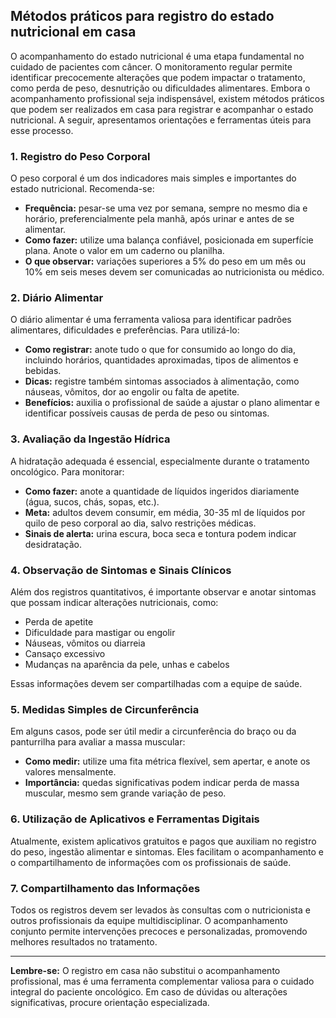 ## Métodos práticos para registro do estado nutricional em casa

O acompanhamento do estado nutricional é uma etapa fundamental no cuidado de pacientes com câncer. O monitoramento regular permite identificar precocemente alterações que podem impactar o tratamento, como perda de peso, desnutrição ou dificuldades alimentares. Embora o acompanhamento profissional seja indispensável, existem métodos práticos que podem ser realizados em casa para registrar e acompanhar o estado nutricional. A seguir, apresentamos orientações e ferramentas úteis para esse processo.

### 1. Registro do Peso Corporal

O peso corporal é um dos indicadores mais simples e importantes do estado nutricional. Recomenda-se:

- **Frequência:** pesar-se uma vez por semana, sempre no mesmo dia e horário, preferencialmente pela manhã, após urinar e antes de se alimentar.
- **Como fazer:** utilize uma balança confiável, posicionada em superfície plana. Anote o valor em um caderno ou planilha.
- **O que observar:** variações superiores a 5% do peso em um mês ou 10% em seis meses devem ser comunicadas ao nutricionista ou médico.

### 2. Diário Alimentar

O diário alimentar é uma ferramenta valiosa para identificar padrões alimentares, dificuldades e preferências. Para utilizá-lo:

- **Como registrar:** anote tudo o que for consumido ao longo do dia, incluindo horários, quantidades aproximadas, tipos de alimentos e bebidas.
- **Dicas:** registre também sintomas associados à alimentação, como náuseas, vômitos, dor ao engolir ou falta de apetite.
- **Benefícios:** auxilia o profissional de saúde a ajustar o plano alimentar e identificar possíveis causas de perda de peso ou sintomas.

### 3. Avaliação da Ingestão Hídrica

A hidratação adequada é essencial, especialmente durante o tratamento oncológico. Para monitorar:

- **Como fazer:** anote a quantidade de líquidos ingeridos diariamente (água, sucos, chás, sopas, etc.).
- **Meta:** adultos devem consumir, em média, 30-35 ml de líquidos por quilo de peso corporal ao dia, salvo restrições médicas.
- **Sinais de alerta:** urina escura, boca seca e tontura podem indicar desidratação.

### 4. Observação de Sintomas e Sinais Clínicos

Além dos registros quantitativos, é importante observar e anotar sintomas que possam indicar alterações nutricionais, como:

- Perda de apetite
- Dificuldade para mastigar ou engolir
- Náuseas, vômitos ou diarreia
- Cansaço excessivo
- Mudanças na aparência da pele, unhas e cabelos

Essas informações devem ser compartilhadas com a equipe de saúde.

### 5. Medidas Simples de Circunferência

Em alguns casos, pode ser útil medir a circunferência do braço ou da panturrilha para avaliar a massa muscular:

- **Como medir:** utilize uma fita métrica flexível, sem apertar, e anote os valores mensalmente.
- **Importância:** quedas significativas podem indicar perda de massa muscular, mesmo sem grande variação de peso.

### 6. Utilização de Aplicativos e Ferramentas Digitais

Atualmente, existem aplicativos gratuitos e pagos que auxiliam no registro do peso, ingestão alimentar e sintomas. Eles facilitam o acompanhamento e o compartilhamento de informações com os profissionais de saúde.

### 7. Compartilhamento das Informações

Todos os registros devem ser levados às consultas com o nutricionista e outros profissionais da equipe multidisciplinar. O acompanhamento conjunto permite intervenções precoces e personalizadas, promovendo melhores resultados no tratamento.

---

**Lembre-se:** O registro em casa não substitui o acompanhamento profissional, mas é uma ferramenta complementar valiosa para o cuidado integral do paciente oncológico. Em caso de dúvidas ou alterações significativas, procure orientação especializada.